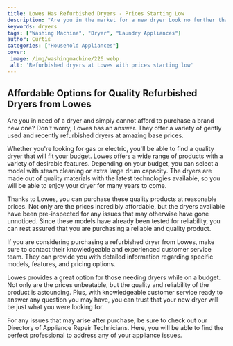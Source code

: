 ```yaml
---
title: Lowes Has Refurbished Dryers - Prices Starting Low
description: "Are you in the market for a new dryer Look no further than Lowes Shop their selection of refurbished dryers at prices starting low"
keywords: dryers
tags: ["Washing Machine", "Dryer", "Laundry Appliances"]
author: Curtis
categories: ["Household Appliances"]
cover: 
 image: /img/washingmachine/226.webp
 alt: 'Refurbished dryers at Lowes with prices starting low'
---
```

## Affordable Options for Quality Refurbished Dryers from Lowes
Are you in need of a dryer and simply cannot afford to purchase a brand new one? Don't worry, Lowes has an answer. They offer a variety of gently used and recently refurbished dryers at amazing base prices.

Whether you're looking for gas or electric, you'll be able to find a quality dryer that will fit your budget. Lowes offers a wide range of products with a variety of desirable features. Depending on your budget, you can select a model with steam cleaning or extra large drum capacity. The dryers are made out of quality materials with the latest technologies available, so you will be able to enjoy your dryer for many years to come. 

Thanks to Lowes, you can purchase these quality products at reasonable prices. Not only are the prices incredibly affordable, but the dryers available have been pre-inspected for any issues that may otherwise have gone unnoticed. Since these models have already been tested for reliability, you can rest assured that you are purchasing a reliable and quality product.

If you are considering purchasing a refurbished dryer from Lowes, make sure to contact their knowledgeable and experienced customer service team. They can provide you with detailed information regarding specific models, features, and pricing options.

Lowes provides a great option for those needing dryers while on a budget. Not only are the prices unbeatable, but the quality and reliability of the product is astounding. Plus, with knowledgeable customer service ready to answer any question you may have, you can trust that your new dryer will be just what you were looking for. 

For any issues that may arise after purchase, be sure to check out our Directory of Appliance Repair Technicians. Here, you will be able to find the perfect professional to address any of your appliance issues.
